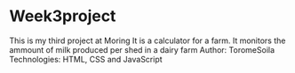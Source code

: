 # Week3project
This is my third project at Moring
It is a calculator for a farm. It monitors the ammount of milk produced per shed in a dairy farm
Author: ToromeSoila
Technologies: HTML, CSS and JavaScript
